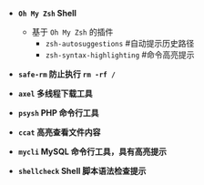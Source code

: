 - __`Oh My Zsh` Shell__

    - 基于 `Oh My Zsh` 的插件
        - `zsh-autosuggestions` #自动提示历史路径
        - `zsh-syntax-highlighting` #命令高亮提示


- __`safe-rm` 防止执行 `rm -rf /`__

- __`axel` 多线程下载工具__

- __`psysh` PHP 命令行工具__

- __`ccat` 高亮查看文件内容__

- __`mycli` MySQL 命令行工具，具有高亮提示__

- __`shellcheck` Shell 脚本语法检查提示__